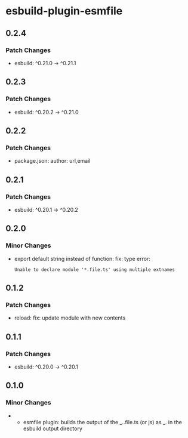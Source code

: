 # esbuild-plugin-esmfile

## 0.2.4

### Patch Changes

- esbuild: ^0.21.0 -> ^0.21.1

## 0.2.3

### Patch Changes

- esbuild: ^0.20.2 -> ^0.21.0

## 0.2.2

### Patch Changes

- package.json: author: url,email

## 0.2.1

### Patch Changes

- esbuild: ^0.20.1 -> ^0.20.2

## 0.2.0

### Minor Changes

- export default string instead of function: fix: type error:

      Unable to declare module '*.file.ts' using multiple extnames

## 0.1.2

### Patch Changes

- reload: fix: update module with new contents

## 0.1.1

### Patch Changes

- esbuild: ^0.20.0 -> ^0.20.1

## 0.1.0

### Minor Changes

- - esmfile plugin: builds the output of the _.<ext>.file.ts (or js) as _.<ext> in the esbuild output directory
